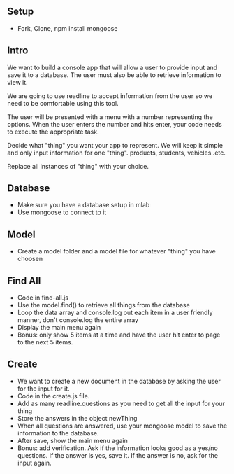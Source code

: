 ## Setup
* Fork, Clone, npm install mongoose

## Intro
We want to build a console app that will allow a user to provide input and save it to a database. The user must also be able to retrieve information to view it.

We are going to use readline to accept information from the user so we need to be comfortable using this tool.

The user will be presented with a menu with a number representing the options. When the user enters the number and hits enter, your code needs to execute the appropriate task.

Decide what "thing" you want your app to represent. We will keep it simple and only input information for one "thing". products, students, vehicles..etc.

Replace all instances of "thing" with your choice.


## Database
* Make sure you have a database setup in mlab
* Use mongoose to connect to it


## Model
* Create a model folder and a model file for whatever "thing" you have choosen

## Find All
* Code in find-all.js
* Use the model.find() to retrieve all things from the database
* Loop the data array and console.log out each item in a user friendly manner, don't console.log the entire array
* Display the main menu again
* Bonus: only show 5 items at a time and have the user hit enter to page to the next 5 items.

## Create
* We want to create a new document in the database by asking the user for the input for it.
* Code in the create.js file.
* Add as many readline.questions as you need to get all the input for your thing
* Store the answers in the object newThing
* When all questions are answered, use your mongoose model to save the information to the database.
* After save, show the main menu again
* Bonus: add verification. Ask if the information looks good as a yes/no questions. If the answer is yes, save it. If the answer is no, ask for the input again.


